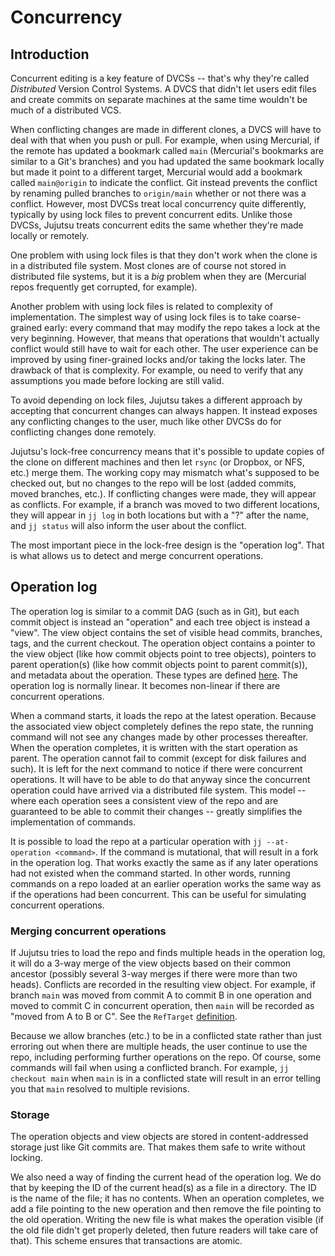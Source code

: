 # Concurrency

## Introduction

Concurrent editing is a key feature of DVCSs -- that's why they're called
*Distributed* Version Control Systems. A DVCS that didn't let users edit files
and create commits on separate machines at the same time wouldn't be much
of a distributed VCS.

When conflicting changes are made in different clones, a DVCS will have to deal
with that when you push or pull. For example, when using Mercurial, if the
remote has updated a bookmark called `main` (Mercurial's bookmarks are similar
to a Git's branches) and you had updated the same bookmark locally but made it
point to a different target, Mercurial would add a bookmark called `main@origin`
to indicate the conflict. Git instead prevents the conflict by renaming pulled
branches to `origin/main` whether or not there was a conflict. However, most
DVCSs treat local concurrency quite differently, typically by using lock files
to prevent concurrent edits. Unlike those DVCSs, Jujutsu treats concurrent edits
the same whether they're made locally or remotely.

One problem with using lock files is that they don't work when the clone is in a
distributed file system. Most clones are of course not stored in distributed
file systems, but it is a *big* problem when they are (Mercurial repos
frequently get corrupted, for example).

Another problem with using lock files is related to complexity of
implementation. The simplest way of using lock files is to take coarse-grained
early: every command that may modify the repo takes a lock at the very
beginning. However, that means that operations that wouldn't actually conflict
would still have to wait for each other. The user experience can be improved by
using finer-grained locks and/or taking the locks later. The drawback of that is
complexity. For example, ou need to verify that any assumptions you made before
locking are still valid.

To avoid depending on lock files, Jujutsu takes a different approach by
accepting that concurrent changes can always happen. It instead exposes any
conflicting changes to the user, much like other DVCSs do for conflicting
changes done remotely.

Jujutsu's lock-free concurrency means that it's possible to update copies of the
clone on different machines and then let `rsync` (or Dropbox, or NFS, etc.)
merge them. The working copy may mismatch what's supposed to be checked out, but
no changes to the repo will be lost (added commits, moved branches, etc.). If
conflicting changes were made, they will appear as conflicts. For example, if a
branch was moved to two different locations, they will appear in `jj log` in
both locations but with a "?" after the name, and `jj status` will also inform
the user about the conflict.

The most important piece in the lock-free design is the "operation log". That is
what allows us to detect and merge concurrent operations.


## Operation log

The operation log is similar to a commit DAG (such as in Git), but each commit
object is instead an "operation" and each tree object is instead a "view". The
view object contains the set of visible head commits, branches, tags, and the
current checkout. The operation object contains a pointer to the view object
(like how commit objects point to tree objects), pointers to parent operation(s)
(like how commit objects point to parent commit(s)), and metadata about the
operation. These types are defined [here](../../lib/protos/op_store.proto). The
operation log is normally linear. It becomes non-linear if there are concurrent
operations.

When a command starts, it loads the repo at the latest operation. Because the
associated view object completely defines the repo state, the running command
will not see any changes made by other processes thereafter. When the operation
completes, it is written with the start operation as parent. The operation
cannot fail to commit (except for disk failures and such). It is left for the
next command to notice if there were concurrent operations. It will have to be
able to do that anyway since the concurrent operation could have arrived via a
distributed file system. This model -- where each operation sees a consistent
view of the repo and are guaranteed to be able to commit their changes --
greatly simplifies the implementation of commands.

It is possible to load the repo at a particular operation with
`jj --at-operation <command>`. If the command is mutational, that will result
in a fork in the operation log. That works exactly the same as if any later
operations had not existed when the command started. In other words, running
commands on a repo loaded at an earlier operation works the same way as if the
operations had been concurrent. This can be useful for simulating concurrent
operations.

### Merging concurrent operations

If Jujutsu tries to load the repo and finds multiple heads in the operation log,
it will do a 3-way merge of the view objects based on their common ancestor
(possibly several 3-way merges if there were more than two heads). Conflicts
are recorded in the resulting view object. For example, if branch `main` was
moved from commit A to commit B in one operation and moved to commit C in
concurrent operation, then `main` will be recorded as "moved from A to B or C".
See the `RefTarget` [definition](../../lib/protos/op_store.proto).

Because we allow branches (etc.) to be in a conflicted state rather than just
erroring out when there are multiple heads, the user continue to use the repo,
including performing further operations on the repo. Of course, some commands
will fail when using a conflicted branch. For example, `jj checkout main` when
`main` is in a conflicted state will result in an error telling you that `main`
resolved to multiple revisions.

### Storage

The operation objects and view objects are stored in content-addressed storage
just like Git commits are. That makes them safe to write without locking.

We also need a way of finding the current head of the operation log. We do that
by keeping the ID of the current head(s) as a file in a directory. The ID is the
name of the file; it has no contents. When an operation completes, we add a file
pointing to the new operation and then remove the file pointing to the old
operation. Writing the new file is what makes the operation visible (if the old
file didn't get properly deleted, then future readers will take care of that).
This scheme ensures that transactions are atomic.
